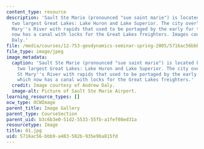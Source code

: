 ```yaml
---
content_type: resource
description: 'Sault Ste Marie (pronounced "sue saint marie") is located between the
  two largest Great Lakes: Lake Huron and Lake Superior. The city overlooks the St
  Mary''s River with rapids that used to be portaged by the early fur traders, which
  now has a canal with locks for the Great Lakes freighters. Images courtesy of Andrew
  Daly.'
file: /media/courses/12-753-geodynamics-seminar-spring-2005/5716ac56bbb9a483502b935e96a815fd_01.jpg
file_type: image/jpeg
image_metadata:
  caption: 'Sault Ste Marie (pronounced "sue saint marie") is located between the
    two largest Great Lakes: Lake Huron and Lake Superior. The city overlooks the
    St Mary''s River with rapids that used to be portaged by the early fur traders,
    which now has a canal with locks for the Great Lakes freighters.'
  credit: Image courtesy of Andrew Daly.
  image-alt: Picture of Sault Ste Marie Airport.
learning_resource_types: []
ocw_type: OCWImage
parent_title: Image Gallery
parent_type: CourseSection
parent_uid: b3c6b3e0-51d2-5533-55fb-a1fef08ed31a
resourcetype: Image
title: 01.jpg
uid: 5716ac56-bbb9-a483-502b-935e96a815fd
---
```

